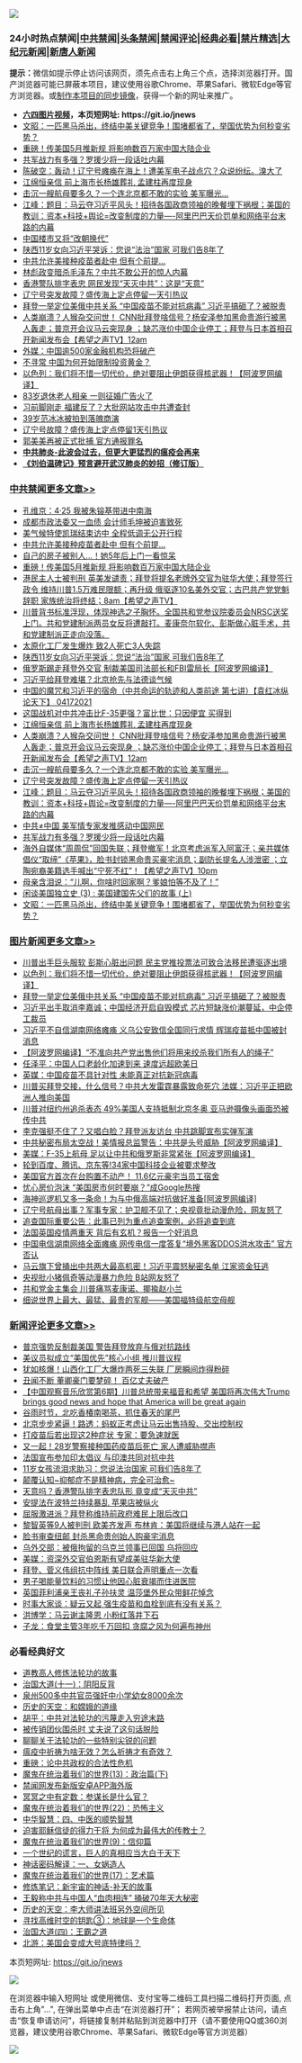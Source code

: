 ![](https://raw.githubusercontent.com/fqnews/bnews/master/64photo/fqnews-qr.jpg)

<div id="tt">
<h3>24小时热点禁闻|<a href="#%E4%B8%AD%E5%85%B1%E7%A6%81%E9%97%BB%E6%9B%B4%E5%A4%9A%E6%96%87%E7%AB%A0">中共禁闻</a>|<a href="#%E5%9B%BE%E7%89%87%E6%96%B0%E9%97%BB%E6%9B%B4%E5%A4%9A%E6%96%87%E7%AB%A0">头条禁闻</a>|<a href="#%E6%96%B0%E9%97%BB%E8%AF%84%E8%AE%BA%E6%9B%B4%E5%A4%9A%E6%96%87%E7%AB%A0">禁闻评论|<a href="#%E5%BF%85%E7%9C%8B%E7%BB%8F%E5%85%B8%E5%A5%BD%E6%96%87">经典必看|<a href="/video.md#%E7%A6%81%E7%89%87%E7%B2%BE%E9%80%89">禁片精选</a>|<a href="https://github.com/fqnews/djy/blob/master/gb/nf1351518.md#1">大纪元新闻</a>|<a href="https://github.com/fqnews/ntdtv/blob/master/gb/prog204.md#1">新唐人新闻</a></h3>
<div><b>提示：</b>微信如提示停止访问该网页，须先点击右上角三个点，选择浏览器打开。国产浏览器可能已屏蔽本项目，建议使用谷歌Chrome、苹果Safari、微软Edge等官方浏览器。或<a href="https://github.com/fqnews/bnews/blob/master/%E5%88%B6%E4%BD%9Cgit%E7%A6%81%E9%97%BB%E9%95%9C%E5%83%8F.md">制作本项目的同步镜像</a>，获得一个新的网址来推广。</div>
<ul>
<li><b><a href="http://d1.bdrive.tk/64.mp4" target="_blank">六四图片视频</a>，本页短网址: https://git.io/jnews</b></li>
<li><a href="/cbnews/20210417/1528035.md">文昭：一匹黑马杀出，终结中美关键竞争！围堵都省了，举国优势为何秒变劣势？</a></li>
<li><a href="/cbnews/20210417/1528373.md">重磅！传美国5月推新规 将影响数百万家中国大陆企业</a></li>
<li><a href="/cbnews/20210417/1528149.md">共军战力有多强？罗援少将一段话吐内幕</a></li>
<li><a href="/bannedvideo/20210417/1528023.md">陈破空：轰动！辽宁号瘫痪在海上！遭美军电子战点穴？众说纷纭。溴大了</a></li>
<li><a href="/cbnews/20210417/1528216.md">江绵恒亲信 前上海市长杨雄葬礼 孟建柱再度现身</a></li>
<li><a href="/cbnews/20210417/1528201.md">击沉一艘航母要多久？一个连北京都不敢的实验 美军曝光…</a></li>
<li><a href="/cbnews/20210417/1528175.md">江峰：题目：马云夺习近平风头！招待各国政商领袖的晚餐埋下祸根；美国的教训：资本+科技+舆论=改变制度的力量—-阿里巴巴天价罚单和网络平台末路的内幕</a></li>
<li><a href="/finance/20210417/1528374.md">中国楼市又将“改朝换代”</a></li>
<li><a href="/cbnews/20210417/1528329.md">陕西11岁女向习近平哭诉：您说“法治”国家 可我们告8年了</a></li>
<li><a href="/cbnews/20210417/1528416.md">中共允许美接种疫苗者赴中 但有个前提…</a></li>
<li><a href="/lifebaike/20210417/1528153.md">林彪政变暗杀毛泽东？中共不敢公开的惊人内幕</a></li>
<li><a href="/cnnews/hknews/20210417/1528308.md">香港警队排字表忠 网民发现“天灭中共”：这是“天意”</a></li>
<li><a href="/cbnews/20210417/1528176.md">辽宁号突发故障？盛传海上定点停留一天引热议</a></li>
<li><a href="/topimagenews/20210417/1528095.md">拜登一举定位美俄中共关系 “中国疫苗不能对抗病毒” 习近平搞砸了？被脱责</a></li>
<li><a href="/comments/20210417/1528204.md">人类崩溃？人猴杂交问世！ CNN批拜登啥信号？杨安泽参加黑命贵游行被黑人轰走；普京开会议马云突现身 ；缺芯涨价中国企业停工；拜登与日本首相召开新闻发布会【希望之声TV】12am</a></li>
<li><a href="/cnnews/20210417/1528181.md">外媒：中国逾500家金融机构恐将破产</a></li>
<li><a href="/cnnews/20210417/1528365.md">不寻常 中国为何开始限制投资黄金？</a></li>
<li><a href="/topimagenews/20210417/1528236.md">以色列：我们将不惜一切代价，绝对要阻止伊朗获得核武器！【阿波罗网编译】</a></li>
<li><a href="/cnnews/20210417/1528375.md">83岁退休老人相亲 一则征婚广告火了</a></li>
<li><a href="/comments/20210417/1528378.md">习前脚刚走 福建反了？大批网站攻击中共遭查封</a></li>
<li><a href="/yule/20210417/1528434.md">39岁范冰冰被拍到落魄商演</a></li>
<li><a href="/comments/20210417/1528006.md">辽宁号故障？盛传海上定点停留1天引热议</a></li>
<li><a href="/cnnews/20210417/1528219.md">郭美美再被正式批捕 官方通报罪名</a></li>
<li><b><a href="/comments/20200211/1275071.md" target="_blank">中共肺炎-此波会过去，但更大更猛烈的瘟疫会再来</a></b></li>
<li><b><a href="/comments/20200207/1272816.md" target="_blank">《刘伯温碑记》预言避开武汉肺炎的妙招（修订版）</a></b></li>
</ul>
</div>

<div class="catlist">
<h3><a href="/cbnews/" target="_blank">中共禁闻</a><span><a href="/cbnews/" target="_blank" rel="nofollow">更多文章>></a></span></h3>
<ul>
<li><a href="/cbnews/20210418/1528483.md" target="_blank">孔维京：4·25 我被朱镕基带进中南海</a></li>
<li><a href="/cbnews/20210418/1528482.md" target="_blank">成都市政法委又一血债 会计师毛坤被迫害致死</a></li>
<li><a href="/cbnews/20210418/1528471.md" target="_blank">美气候特使凯瑞结束访中 全程低调无公开行程</a></li>
<li><a href="/cbnews/20210417/1528416.md" target="_blank">中共允许美接种疫苗者赴中 但有个前提…</a></li>
<li><a href="/cbnews/20210417/1528384.md" target="_blank">自己的房子被别人…！她5年后上门一看惊呆</a></li>
<li><a href="/cbnews/20210417/1528373.md" target="_blank">重磅！传美国5月推新规 将影响数百万家中国大陆企业</a></li>
<li><a href="/comments/20210417/1528369.md" target="_blank">港民主人士被判刑  英美发谴责；拜登将提名老牌外交官为驻华大使；拜登签行政令 维持川普1.5万难民限额；再升级 俄驱逐10名美外交官；古巴共产党党魁辞职 家族统治将终结；8am【希望之声TV】</a></li>
<li><a href="/comments/20210417/1528353.md" target="_blank">川普背书标准浮现，体现神选之子胸怀。全国共和党参议院委员会NRSC送奖上门。共和党建制派两员女反将遭敲打。麦康奈尔软化、彭斯做心脏手术，共和党建制派正走向没落。</a></li>
<li><a href="/cbnews/20210417/1528330.md" target="_blank">太原化工厂发生爆炸 致2人死亡3人失踪</a></li>
<li><a href="/cbnews/20210417/1528329.md" target="_blank">陕西11岁女向习近平哭诉：您说“法治”国家 可我们告8年了</a></li>
<li><a href="/cbnews/20210417/1528295.md" target="_blank">俄罗斯踢走拜登外交官 制裁美国司法部长和FBI雷局长【阿波罗网编译】</a></li>
<li><a href="/cbnews/20210417/1528289.md" target="_blank">习近平给拜登难堪？北京抢先与法德谈气候</a></li>
<li><a href="/comments/20210417/1528251.md" target="_blank">中国的魔咒和习近平的宿命（中共命运的轨迹和人类前途  第七讲）【袁红冰纵论天下】 04172021</a></li>
<li><a href="/cbnews/20210417/1528217.md" target="_blank">这国战机对中共冲击比F-35更强？富比世：只因便宜 买得到</a></li>
<li><a href="/cbnews/20210417/1528216.md" target="_blank">江绵恒亲信 前上海市长杨雄葬礼 孟建柱再度现身</a></li>
<li><a href="/comments/20210417/1528204.md" target="_blank">人类崩溃？人猴杂交问世！ CNN批拜登啥信号？杨安泽参加黑命贵游行被黑人轰走；普京开会议马云突现身 ；缺芯涨价中国企业停工；拜登与日本首相召开新闻发布会【希望之声TV】12am</a></li>
<li><a href="/cbnews/20210417/1528201.md" target="_blank">击沉一艘航母要多久？一个连北京都不敢的实验 美军曝光…</a></li>
<li><a href="/cbnews/20210417/1528176.md" target="_blank">辽宁号突发故障？盛传海上定点停留一天引热议</a></li>
<li><a href="/cbnews/20210417/1528175.md" target="_blank">江峰：题目：马云夺习近平风头！招待各国政商领袖的晚餐埋下祸根；美国的教训：资本+科技+舆论=改变制度的力量—-阿里巴巴天价罚单和网络平台末路的内幕</a></li>
<li><a href="/cbnews/20210417/1528166.md" target="_blank">中共≠中国 美军情专家发推感动中国网民</a></li>
<li><a href="/cbnews/20210417/1528149.md" target="_blank">共军战力有多强？罗援少将一段话吐内幕</a></li>
<li><a href="/comments/20210417/1528139.md" target="_blank">海外自媒体“周周侃”回国失联；拜登撤军！北京考虑派军入阿富汗；亲共媒体倡仪“取缔”《苹果》，脸书封锁黑命贵买豪宅消息；副防长提名人涉泄密 ；立陶宛裔美籍选手喊出“宁死不红”！【希望之声TV】10pm</a></li>
<li><a href="/cbnews/20210417/1528096.md" target="_blank">母亲含泪说：“儿啊，你啥时回家啊？爹娘怕等不及了！”</a></li>
<li><a href="/comments/20210417/1528049.md" target="_blank">闲谈美国独立史 (3) : 美国建国先父们的故事 (上)</a></li>
<li><a href="/cbnews/20210417/1528035.md" target="_blank">文昭：一匹黑马杀出，终结中美关键竞争！围堵都省了，举国优势为何秒变劣势？</a></li>

</ul>
</div>
<div class="catlist">
<h3><a href="/topimagenews/" target="_blank">图片新闻</a><span><a href="/topimagenews/" target="_blank" rel="nofollow">更多文章>></a></span></h3>
<ul>
<li><a href="/topimagenews/20210418/1528510.md" target="_blank">川普出手巨头服软 彭斯心脏出问题 民主党推投票法可致合法移民遭驱逐出境</a></li>
<li><a href="/topimagenews/20210417/1528236.md" target="_blank">以色列：我们将不惜一切代价，绝对要阻止伊朗获得核武器！【阿波罗网编译】</a></li>
<li><a href="/topimagenews/20210417/1528095.md" target="_blank">拜登一举定位美俄中共关系 “中国疫苗不能对抗病毒” 习近平搞砸了？被脱责</a></li>
<li><a href="/topimagenews/20210416/1527678.md" target="_blank">习近平出手取消李嘉诚；中国经济开启自毁模式 芯片短缺涨价潮蔓延，中企停工裁员</a></li>
<li><a href="/topimagenews/20210416/1527579.md" target="_blank">习近平不自信湖南网络瘫痪 义乌公安致信全国同行求情 辉瑞疫苗抵中国被封消息</a></li>
<li><a href="/topimagenews/20210416/1527526.md" target="_blank">【阿波罗网编译】“不准向共产党出售他们将用来绞杀我们所有人的绳子”</a></li>
<li><a href="/topimagenews/20210416/1527443.md" target="_blank">任泽平：中国人口老龄化加速到来 速度远超欧美日</a></li>
<li><a href="/topimagenews/20210416/1527386.md" target="_blank">英媒：中国疫苗不具针对性 未能真正对抗新冠病毒</a></li>
<li><a href="/topimagenews/20210416/1527251.md" target="_blank">川普买拜登交接，什么信号？中共大发雷霆暴露致命死穴 法媒：习近平正把欧洲人推向美国</a></li>
<li><a href="/topimagenews/20210416/1527158.md" target="_blank">川普对纽约州追杀表态 49%美国人支持抵制北京冬奥 亚马逊摄像头画面恐被传中共</a></li>
<li><a href="/topimagenews/20210415/1526952.md" target="_blank">李克强挺不住了？又唱白脸？拜登派友访台 中共跳脚宣布实弹军演</a></li>
<li><a href="/topimagenews/20210415/1526825.md" target="_blank">中共秘密布局太空战！美情报总监警告：中共是头号威胁【阿波罗网编译】</a></li>
<li><a href="/topimagenews/20210415/1526807.md" target="_blank">美媒：F-35上航母 足以让中共和俄罗斯非常紧张【阿波罗网编译】</a></li>
<li><a href="/topimagenews/20210415/1526708.md" target="_blank">轮到百度、腾讯、京东等!34家中国科技企业被要求整改</a></li>
<li><a href="/topimagenews/20210415/1526605.md" target="_blank">美国官方首次在台购置不动产！ 11.6亿元豪宅当员工宿舍</a></li>
<li><a href="/topimagenews/20210415/1526369.md" target="_blank">忧心房价泡沫 “美国房市何时要崩？”成Google热搜</a></li>
<li><a href="/topimagenews/20210414/1526047.md" target="_blank">海神巡逻机又多一条命！为与中俄高端对抗做好准备[阿波罗网编译]</a></li>
<li><a href="/topimagenews/20210414/1525949.md" target="_blank">辽宁号航母出事？军事专家：护卫舰不见了；央视竟批动漫危险，网友怒了</a></li>
<li><a href="/topimagenews/20210414/1525833.md" target="_blank">追查国际重要公告：此事已列为重点追查案例，必将追查到底</a></li>
<li><a href="/topimagenews/20210414/1525717.md" target="_blank">法国英国疫情两重天 背后有玄机？报告一个好消息</a></li>
<li><a href="/topimagenews/20210414/1525699.md" target="_blank">中国电信湖南网络全面瘫痪 网传电信一度答复“境外黑客DDOS洪水攻击” 官方否认</a></li>
<li><a href="/topimagenews/20210413/1525276.md" target="_blank">马云旗下曾捅出中共两大最高机密！习近平震怒秘密名单 江家资金狂逃</a></li>
<li><a href="/topimagenews/20210413/1525235.md" target="_blank">央视批小猪佩奇等动漫暴力危险 B站网友怒了</a></li>
<li><a href="/topimagenews/20210413/1525234.md" target="_blank">共和党金主集会 川普痛骂麦康诺、揶揄赵小兰</a></li>
<li><a href="/topimagenews/20210413/1525167.md" target="_blank">细说世界上最大、最猛、最贵的军舰——美国福特级航空母舰</a></li>

</ul>
</div>
<div class="catlist">
<h3><a href="/comments/" target="_blank">新闻评论</a><span><a href="/comments/" target="_blank" rel="nofollow">更多文章>></a></span></h3>
<ul>
<li><a href="/comments/20210418/1528543.md" target="_blank">普京强势反制裁美国 警告拜登放弃与俄对抗路线</a></li>
<li><a href="/comments/20210418/1528535.md" target="_blank">美议员拟成立“美国优先”核心小组 推川普议程</a></li>
<li><a href="/comments/20210418/1528534.md" target="_blank">犹如核爆！山西化工厂大爆炸两死三失联 厂房瞬间炸得粉碎</a></li>
<li><a href="/comments/20210418/1528533.md" target="_blank">丑闻不断 董卿豪门要梦碎！ 百亿丈夫破产</a></li>
<li><a href="/comments/20210418/1528531.md" target="_blank">【中国观察音乐欣赏第6期】川普总统带来福音和希望 美国将再次伟大Trump brings good news and hope that America will be great again</a></li>
<li><a href="/comments/20210418/1528528.md" target="_blank">谷雨时节，北吃香椿南喝茶，抓住春天的尾巴</a></li>
<li><a href="/comments/20210418/1528523.md" target="_blank">北京步步紧逼！路透：蚂蚁正考虑让马云出售持股、交出控制权</a></li>
<li><a href="/comments/20210418/1528519.md" target="_blank">打疫苗后若出现这2种症状 专家：要急速就医</a></li>
<li><a href="/comments/20210418/1528518.md" target="_blank">又一起！28岁警察接种国药疫苗后死亡 家人遭威胁噤声</a></li>
<li><a href="/comments/20210418/1528517.md" target="_blank">法国宣布参加印太倡议 与印澳共同对抗中共</a></li>
<li><a href="/comments/20210418/1528516.md" target="_blank">11岁女孩流泪求助习：您说法治国家 可我们告8年了</a></li>
<li><a href="/comments/20210418/1528512.md" target="_blank">颠覆认知~抑郁症不是精神病，完全可治愈~</a></li>
<li><a href="/comments/20210418/1528508.md" target="_blank">天意吗？香港警队排字表忠队形 竟变成“天灭中共”</a></li>
<li><a href="/comments/20210418/1528507.md" target="_blank">安提法在波特兰持续暴乱 苹果店被纵火</a></li>
<li><a href="/comments/20210418/1528506.md" target="_blank">屈服激进派？拜登称维持前政府难民上限后改口</a></li>
<li><a href="/comments/20210418/1528495.md" target="_blank">黎智英等9人被判刑 欧美齐发声 布林肯：美国将继续与港人站在一起</a></li>
<li><a href="/comments/20210418/1528494.md" target="_blank">脸书审查纽邮 封杀黑命贵创始人购豪宅消息</a></li>
<li><a href="/comments/20210417/1528465.md" target="_blank">乌外交部：被俄拘留的乌克兰领事已回国 乌将回应</a></li>
<li><a href="/comments/20210417/1528451.md" target="_blank">美媒：资深外交官伯恩斯有望成美驻华新大使</a></li>
<li><a href="/comments/20210417/1528441.md" target="_blank">拜登、菅义伟组抗中阵线 美日联合声明重点一次看</a></li>
<li><a href="/comments/20210417/1528440.md" target="_blank">男子喝能量饮料的习惯让他因心脏衰竭而住进医院</a></li>
<li><a href="/comments/20210417/1528439.md" target="_blank">英国菲利浦亲王丧礼子孙扶灵 温莎堡外民众带鲜花悼念</a></li>
<li><a href="/comments/20210417/1528437.md" target="_blank">时事大家谈：疑云又起 强生疫苗和血栓到底有没有关系？</a></li>
<li><a href="/comments/20210417/1528431.md" target="_blank">洪博学：马云谢主隆恩 小粉红落井下石</a></li>
<li><a href="/comments/20210417/1528430.md" target="_blank">子龙：食堂主管3年吃千万回扣 贪腐之风为何遍布神州</a></li>

</ul>
</div>

<div class="catlist">
<h3>必看经典好文</h3>
<ul>
<li><a href="/comments/20200805/1375080.md" target="_blank">道教高人修炼法轮功的故事</a></li>
<li><a href="/cbnews/20180317/915893.md" target="_blank">治国大道(十一)：阴阳反背</a></li>
<li><a href="/comments/20200704/783272.md" target="_blank">泉州500多中共官员强奸中小学幼女8000余次</a></li>
<li><a href="/cbnews/20190219/1083302.md" target="_blank">历史的天空：和嫦娥的道缘</a></li>
<li><a href="/cbnews/20200720/1363328.md" target="_blank">胡平：中共对法轮功的污蔑走入穷途末路</a></li>
<li><a href="/cbnews/20210331/1516754.md" target="_blank">被传销团伙围杀时 丈夫说了这句话脱险</a></li>
<li><a href="/comments/20190417/1114875.md" target="_blank">聊聊关于法轮功的一些特别尖锐的问题</a></li>
<li><a href="/comments/20200502/1322275.md" target="_blank">瘟疫中祈祷为啥无效？怎么祈祷才有奇效？</a></li>
<li><a href="/comments/20200705/783271.md" target="_blank">重磅：论中共政权的合法性危机</a></li>
<li><a href="/topimagenews/20180602/951960.md" target="_blank">魔鬼在统治着我们的世界(13)：政治篇(下)</a></li>
<li><a href="/comments/20200627/783266.md" target="_blank">禁闻网发布新版安卓APP海外版</a></li>
<li><a href="/tculture/20200812/1378929.md" target="_blank">冥冥之中有定数：参谋长是什么官？</a></li>
<li><a href="/comments/20180804/981524.md" target="_blank">魔鬼在统治着我们的世界(22)：恐怖主义</a></li>
<li><a href="/comments/20200605/783247.md" target="_blank">中华智慧：四、中医的顺势智慧</a></li>
<li><a href="/comments/20200622/1346846.md" target="_blank">迫害耶稣信徒的得力干将  为何成为最伟大的传教士？</a></li>
<li><a href="/topimagenews/20180529/949649.md" target="_blank">魔鬼在统治着我们的世界(9)：信仰篇</a></li>
<li><a href="/comments/20200621/1348067.md" target="_blank">一个世纪的谎言，巨人的真相应当大白于天下</a></li>
<li><a href="/comments/20200609/1342224.md" target="_blank">神话密码解译：一、女娲造人</a></li>
<li><a href="/topimagenews/20180620/960677.md" target="_blank">魔鬼在统治着我们的世界(17)：艺术篇</a></li>
<li><a href="/comments/20190418/1115565.md" target="_blank">修炼笔记：新宇宙的神话-补天的故事</a></li>
<li><a href="/cbnews/20200730/1371580.md" target="_blank">王毅称中共与中国人“血肉相连” 捅破70年天大秘密</a></li>
<li><a href="/tculture/20121025/73064.md" target="_blank">历史的天空：李大师讲法班另外空间所见</a></li>
<li><a href="/comments/20210329/1515011.md" target="_blank">寻找高维时空的钥匙③：地球是一个生命体</a></li>
<li><a href="/cbnews/20180310/912637.md" target="_blank">治国大道(四)：王霸之道</a></li>
<li><a href="/comments/20200712/1359488.md" target="_blank">北游：美国会变成大号底特律吗？</a></li>

</ul>
</div>

本页短网址: https://git.io/jnews

![](https://raw.githubusercontent.com/fqnews/bnews/master/64photo/fqnews-qr.jpg)

在浏览器中输入短网址 或使用微信、支付宝等二维码工具扫描二维码打开页面, 点击右上角"...", 在弹出菜单中点击“在浏览器打开”； 若网页被举报禁止访问，请点击“恢复申请访问”，将链接复制并粘贴到浏览器中打开（请不要使用QQ或360浏览器，建议使用谷歌Chrome、苹果Safari、微软Edge等官方浏览器）

![](https://raw.githubusercontent.com/fqnews/bnews/master/64photo/wx.jpg)